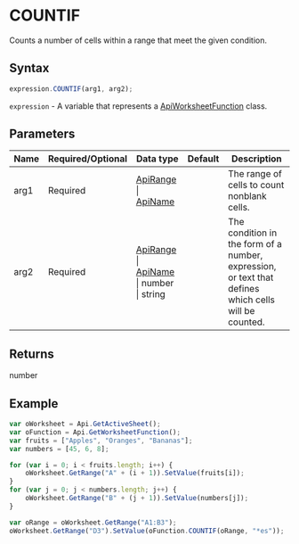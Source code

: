 # COUNTIF

Counts a number of cells within a range that meet the given condition.

## Syntax

```javascript
expression.COUNTIF(arg1, arg2);
```

`expression` - A variable that represents a [ApiWorksheetFunction](../ApiWorksheetFunction.md) class.

## Parameters

| **Name** | **Required/Optional** | **Data type** | **Default** | **Description** |
| ------------- | ------------- | ------------- | ------------- | ------------- |
| arg1 | Required | [ApiRange](../../ApiRange/ApiRange.md) \| [ApiName](../../ApiName/ApiName.md) |  | The range of cells to count nonblank cells. |
| arg2 | Required | [ApiRange](../../ApiRange/ApiRange.md) \| [ApiName](../../ApiName/ApiName.md) \| number \| string |  | The condition in the form of a number, expression, or text that defines which cells will be counted. |

## Returns

number

## Example



```javascript
var oWorksheet = Api.GetActiveSheet();
var oFunction = Api.GetWorksheetFunction();
var fruits = ["Apples", "Oranges", "Bananas"];
var numbers = [45, 6, 8];

for (var i = 0; i < fruits.length; i++) {
    oWorksheet.GetRange("A" + (i + 1)).SetValue(fruits[i]);
}
for (var j = 0; j < numbers.length; j++) {
    oWorksheet.GetRange("B" + (j + 1)).SetValue(numbers[j]);
}

var oRange = oWorksheet.GetRange("A1:B3");
oWorksheet.GetRange("D3").SetValue(oFunction.COUNTIF(oRange, "*es"));
```
